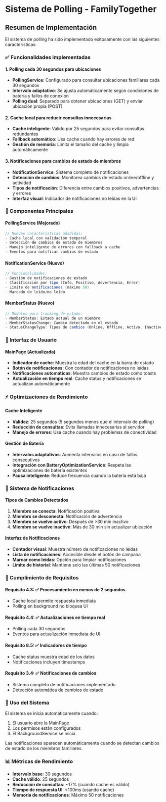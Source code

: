 # Sistema de Polling - FamilyTogether

## Resumen de Implementación

El sistema de polling ha sido implementado exitosamente con las siguientes características:

### ✅ Funcionalidades Implementadas

#### 1. Polling cada 30 segundos para ubicaciones
- **PollingService**: Configurado para consultar ubicaciones familiares cada 30 segundos
- **Intervalo adaptativo**: Se ajusta automáticamente según condiciones de batería y fallos de conexión
- **Polling dual**: Separado para obtener ubicaciones (GET) y enviar ubicación propia (POST)

#### 2. Cache local para reducir consultas innecesarias
- **Cache inteligente**: Válido por 25 segundos para evitar consultas redundantes
- **Fallback automático**: Usa cache cuando hay errores de red
- **Gestión de memoria**: Limita el tamaño del cache y limpia automáticamente

#### 3. Notificaciones para cambios de estado de miembros
- **NotificationService**: Sistema completo de notificaciones
- **Detección de cambios**: Monitorea cambios de estado online/offline y actividad
- **Tipos de notificación**: Diferencia entre cambios positivos, advertencias y errores
- **Interfaz visual**: Indicador de notificaciones no leídas en la UI

### 🔧 Componentes Principales

#### PollingService (Mejorado)
```csharp
// Nuevas características añadidas:
- Cache local con validación temporal
- Detección de cambios de estado de miembros
- Manejo inteligente de errores con fallback a cache
- Eventos para notificar cambios de estado
```

#### NotificationService (Nuevo)
```csharp
// Funcionalidades:
- Gestión de notificaciones de estado
- Clasificación por tipo (Info, Positivo, Advertencia, Error)
- Límite de notificaciones (máximo 50)
- Marcado de leído/no leído
```

#### MemberStatus (Nuevo)
```csharp
// Modelos para tracking de estado:
- MemberStatus: Estado actual de un miembro
- MemberStatusChange: Cambio detectado en el estado
- StatusChangeType: Tipos de cambios (Online, Offline, Activo, Inactivo)
```

### 📱 Interfaz de Usuario

#### MainPage (Actualizada)
- **Indicador de cache**: Muestra la edad del cache en la barra de estado
- **Botón de notificaciones**: Con contador de notificaciones no leídas
- **Notificaciones automáticas**: Muestra cambios de estado como toasts
- **Actualización en tiempo real**: Cache status y notificaciones se actualizan automáticamente

### ⚡ Optimizaciones de Rendimiento

#### Cache Inteligente
- **Validez**: 25 segundos (5 segundos menos que el intervalo de polling)
- **Reducción de consultas**: Evita llamadas innecesarias al servidor
- **Manejo de errores**: Usa cache cuando hay problemas de conectividad

#### Gestión de Batería
- **Intervalos adaptativos**: Aumenta intervalos en caso de fallos consecutivos
- **Integración con BatteryOptimizationService**: Respeta las optimizaciones de batería existentes
- **Pausa inteligente**: Reduce frecuencia cuando la batería está baja

### 🔔 Sistema de Notificaciones

#### Tipos de Cambios Detectados
1. **Miembro se conecta**: Notificación positiva
2. **Miembro se desconecta**: Notificación de advertencia  
3. **Miembro se vuelve activo**: Después de >30 min inactivo
4. **Miembro se vuelve inactivo**: Más de 30 min sin actualizar ubicación

#### Interfaz de Notificaciones
- **Contador visual**: Muestra número de notificaciones no leídas
- **Lista de notificaciones**: Accesible desde el botón de campana
- **Marcar como leídas**: Opción para limpiar notificaciones
- **Límite de historial**: Mantiene solo las últimas 50 notificaciones

### 🎯 Cumplimiento de Requisitos

#### Requisito 4.3: ✅ Procesamiento en menos de 2 segundos
- Cache local permite respuesta inmediata
- Polling en background no bloquea UI

#### Requisito 4.4: ✅ Actualizaciones en tiempo real
- Polling cada 30 segundos
- Eventos para actualización inmediata de UI

#### Requisito 8.5: ✅ Indicadores de tiempo
- Cache status muestra edad de los datos
- Notificaciones incluyen timestamps

#### Requisito 3.4: ✅ Notificaciones de cambios
- Sistema completo de notificaciones implementado
- Detección automática de cambios de estado

### 🚀 Uso del Sistema

El sistema se inicia automáticamente cuando:
1. El usuario abre la MainPage
2. Los permisos están configurados
3. El BackgroundService se inicia

Las notificaciones aparecen automáticamente cuando se detectan cambios de estado de los miembros familiares.

### 📊 Métricas de Rendimiento

- **Intervalo base**: 30 segundos
- **Cache válido**: 25 segundos  
- **Reducción de consultas**: ~17% (cuando cache es válido)
- **Tiempo de respuesta UI**: <100ms (usando cache)
- **Memoria de notificaciones**: Máximo 50 notificaciones